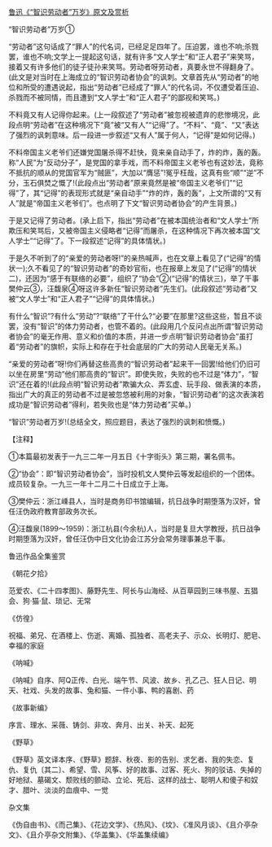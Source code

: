 [鲁迅《“智识劳动者”万岁》原文及赏析](https://www.vrrw.net/wx/6628.html)

“智识劳动者”万岁①

“劳动者”这句话成了“罪人”的代名词，已经足足四年了。压迫罢，谁也不响;杀戮罢，谁也不响;文学上一提起这句话，就有许多“文人学士”和“正人君子”来笑骂，接着又有许多他们的徒子徒孙来笑骂。劳动者呀劳动者，真要永世不得翻身了。(此文是对当时在上海成立的“智识劳动者协会”的讽刺。文章首先从“劳动者”的地位和所受的遭遇说起，指出“劳动者”已经成了“罪人”的代名词，不仅遭受着压迫、杀戮而不被同情，而且遭到“文人学士”和“正人君子”的鄙视和笑骂。)

不料竟又有人记得你起来。(上一段叙述了“劳动者”被忽视被遗弃的悲惨境况，此段点明“劳动者”在这种境况下“竟”被“又有人”“记得”了。“不料”、“竟”、“又”表达了强烈的讽刺意味。后一段进一步叙述“又有人”属于何人，“记得”是如何记得。)



不料帝国主义老爷们还嫌党国屠杀得不赶快，竟来亲自动手了，炸的炸，轰的轰。称“人民”为“反动分子”，是党国的拿手戏，而不料帝国主义老爷也有这妙法，竟称不抵抗的顺从的党国官军为“贼匪”，大加以“膺惩”!冤乎枉哉，这真有些“顺”“逆”不分，玉石俱焚之慨了!(此段点出“劳动者”原来竟然是被“帝国主义老爷们”“记得”了，其“记得”的表现形式就是“亲自动手”“炸的炸，轰的轰”，上文所谓的“又有人”就是“帝国主义老爷们”。也点明了下文“智识劳动者协会”的产生背景。)

于是又记得了劳动者。(承上启下，指出“劳动者”在被本国统治者和“文人学士”所欺压和笑骂后，又被帝国主义侵略者“记得”而屠杀，在这种情况下再次被本国“文人学士”“记得”了。下一段叙述“记得”的具体情状。)

于是久不听到了的“亲爱的劳动者呀!”的亲热喊声，也在文章上看见了(“记得”的情状一);久不看见了的“智识劳动者”的奇妙官衔，也在报章上发见了(“记得”的情状二)，还因为“感于有联络的必要”，组织了“协会”②(“记得”的情状三)，举了干事樊仲云③，汪馥泉④呀这许多新任“智识劳动者”先生们。(此段叙述“劳动者”又被“文人学士”和“正人君子”“记得”的具体情状。)

有什么“智识”?有什么“劳动”?“联络”了干什么?“必要”在那里?这些这些，暂且不谈罢，没有“智识”的体力劳动者，也管不着的。(此段用几个反问点出所谓“智识劳动者协会”的毫无作用、意义和价值的本质，并进一步点明“智识劳动者协会”虽打着“劳动者”的旗帜，实际上和存在于社会底层的广大的劳动人民毫无关系。)

“亲爱的劳动者”呀!你们再替这些高贵的“智识劳动者”起来干一回罢!给他们仍旧可以坐在房里“劳动”他们那高贵的“智识”。即使失败，失败的也不过是“体力”，“智识”还在着的!(此段点明“智识劳动者”欺骗大众、弄玄虚、玩手段、做表演的本质，指出广大的真正的劳动者不过是被忽悠被利用的对象，“智识劳动者”的这次表演若成功是“智识劳动者”得利，若失败也是“体力劳动者”买单。)

“智识”劳动者万岁!(总结全文，照应题目，表达了强烈的讽刺和愤慨。)

【注释】

①本篇最初发表于一九三二年一月五日《十字街头》第三期，署名佩韦。

②“协会”：即“智识劳动者协会”，当时投机文人樊仲云等发起组织的一个团体。成员较复杂。一九三一年十二月二十日成立于上海。

③樊仲云：浙江嵊县人，当时是商务印书馆编辑，抗日战争时期堕落为汉奸，曾任汪伪政府教育部政务次长。

④汪馥泉(1899～1959)：浙江杭县(今余杭)人，当时是复旦大学教授，抗日战争时期堕落为汉奸，曾任汪伪中日文化协会江苏分会常务理事兼总干事。

鲁迅作品全集鉴赏

《朝花夕拾》

范爱农、《二十四孝图》、藤野先生、阿长与山海经、从百草园到三味书屋、五猖会、狗·猫·鼠、琐记、无常

《仿徨》

祝福、弟兄、在酒楼上、伤逝、离婚、孤独者、高老夫子、示众、长明灯、肥皂、幸福的家庭

《呐喊》

《呐喊》自序、阿Q正传、白光、端午节、风波、故乡、孔乙己、狂人日记、明天、社戏、头发的故事、兔和猫、一件小事、鸭的喜剧、药

《故事新编》

序言、理水、采薇、铸剑、非攻、奔月、出关、补天、起死

《野草》

《野草》英文译本序、《野草》题辞、秋夜、影的告别、求乞者、我的失恋、复仇、复仇〔其二〕、希望、雪、风筝、好的故事、过客、死火、狗的驳诘、失掉的好地狱、墓碣文、颓败线的颤动、立论、死后、这样的战士、聪明人和傻子和奴才、腊叶、淡淡的血痕中、一觉

杂文集

《伪自由书》、《而己集》、《花边文学》、《热风》、《坟》、《准风月谈》、《且介亭杂文》、《且介亭杂文附集》、《华盖集》、《华盖集续编》

